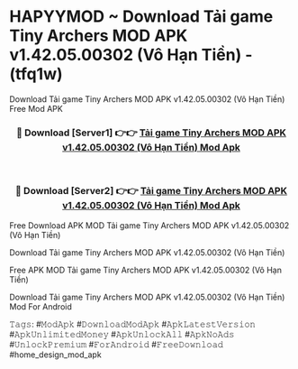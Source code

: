 # HAPYYMOD ~ Download Tải game Tiny Archers MOD APK v1.42.05.00302 (Vô Hạn Tiền) - (tfq1w)
Download Tải game Tiny Archers MOD APK v1.42.05.00302 (Vô Hạn Tiền) Free Mod APK

<div align="center">
<h3>🔴 Download [Server1] 👉👉 <a href="https://apk-comot.site?title=Tải_game_Tiny_Archers_MOD_APK_v1.42.05.00302_(Vô_Hạn_Tiền)">Tải game Tiny Archers MOD APK v1.42.05.00302 (Vô Hạn Tiền) Mod Apk</a></h3><br>

<h3>🔴 Download [Server2] 👉👉 <a href="https://apk-comot.site?title=Tải_game_Tiny_Archers_MOD_APK_v1.42.05.00302_(Vô_Hạn_Tiền)">Tải game Tiny Archers MOD APK v1.42.05.00302 (Vô Hạn Tiền) Mod Apk</a></h3>
</div>


Free Download APK MOD Tải game Tiny Archers MOD APK v1.42.05.00302 (Vô Hạn Tiền)

Download Tải game Tiny Archers MOD APK v1.42.05.00302 (Vô Hạn Tiền) 

Free APK MOD Tải game Tiny Archers MOD APK v1.42.05.00302 (Vô Hạn Tiền) 

Download Tải game Tiny Archers MOD APK v1.42.05.00302 (Vô Hạn Tiền) Mod For Android

𝚃𝚊𝚐𝚜: #𝙼𝚘𝚍𝙰𝚙𝚔 #𝙳𝚘𝚠𝚗𝚕𝚘𝚊𝚍𝙼𝚘𝚍𝙰𝚙𝚔 #𝙰𝚙𝚔𝙻𝚊𝚝𝚎𝚜𝚝𝚅𝚎𝚛𝚜𝚒𝚘𝚗 #𝙰𝚙𝚔𝚄𝚗𝚕𝚒𝚖𝚒𝚝𝚎𝚍𝙼𝚘𝚗𝚎𝚢 #𝙰𝚙𝚔𝚄𝚗𝚕𝚘𝚌𝚔𝙰𝚕𝚕 #𝙰𝚙𝚔𝙽𝚘𝙰𝚍𝚜 #𝚄𝚗𝚕𝚘𝚌𝚔𝙿𝚛𝚎𝚖𝚒𝚞𝚖 #𝙵𝚘𝚛𝙰𝚗𝚍𝚛𝚘𝚒𝚍 #𝙵𝚛𝚎𝚎𝙳𝚘𝚠𝚗𝚕𝚘𝚊𝚍 #home_design_mod_apk